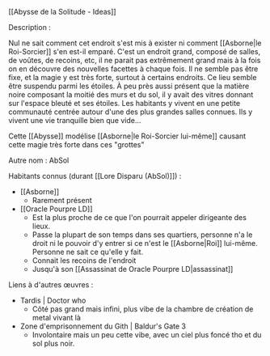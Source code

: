 [[Abysse de la Solitude - Ideas]]

Description :

Nul ne sait comment cet endroit s'est mis à exister ni comment [[Asborne|le Roi-Sorcier]] s'en est-il emparé. C'est un endroit grand, composé de salles, de voûtes, de recoins, etc, il ne parait pas extrêmement grand mais à la fois on en découvre des nouvelles facettes à chaque fois. Il ne semble pas être fixe, et la magie y est très forte, surtout à certains endroits. 
Ce lieu semble être suspendu parmi les étoiles. À peu près aussi présent que la matière noire composant la moitié des murs et du sol, il y avait des vitres donnant sur l'espace bleuté et ses étoiles.
Les habitants y vivent en une petite communauté centrée autour d'une des plus grandes salles connues. Ils y vivent une vie tranquille bien que vide...

Cette [[Abysse]] modélise [[Asborne|le Roi-Sorcier lui-même]] causant cette magie très forte dans ces "grottes"

Autre nom : AbSol

Habitants connus (durant [[Lore Disparu (AbSol)]]) :
- [[Asborne]]
	- Rarement présent
- [[Oracle Pourpre LD]]
	- Est la plus proche de ce que l'on pourrait appeler dirigeante des lieux.
	- Passe la plupart de son temps dans ses quartiers, personne n'a le droit ni le pouvoir d'y entrer si ce n'est le [[Asborne|Roi]] lui-même. Personne ne sait ce qu'elle y fait.
	- Connait les recoins de l'endroit
	- Jusqu'à son [[Assassinat de Oracle Pourpre LD|assassinat]]

Liens à d'autres œuvres :
- Tardis | Doctor who
	- Côté pas grand mais infini, plus vibe de la chambre de création de metal vivant là
- Zone d'emprisonnement du Gith | Baldur's Gate 3
	- Involontaire mais un peu cette vibe, avec un ciel plus foncé tho et du sol plus noir.